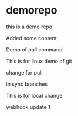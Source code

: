 # demorepo
this is a demo repo

Added some content

Demo of pull command

This is for linux demo of git

change for pull

in sync branches

This is for local change

webhook update 1

